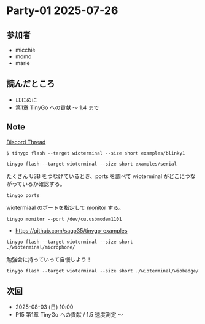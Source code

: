 # Party-01 2025-07-26


## 参加者

- micchie
- momo
- marie

## 読んだところ
- はじめに
- 第1章 TinyGo への貢献 〜 1.4 まで

## Note

[Discord Thread](https://discord.com/channels/689414179752247409/1398459069429317672)

```
$ tinygo flash --target wioterminal --size short examples/blinky1
```

```
tinygo flash --target wioterminal --size short examples/serial
```

たくさん USB をつなげているとき、ports を調べて wioterminal がどこにつながっているか確認する。

```
tinygo ports 
```

wiotermiaal のポートを指定して monitor する。

```
tinygo monitor --port /dev/cu.usbmodem1101
```

- https://github.com/sago35/tinygo-examples

```
tinygo flash --target wioterminal --size short ./wioterminal/microphone/
```

勉強会に持っていって自慢しよう！

```
tinygo flash --target wioterminal --size short ./wioterminal/wiobadge/
```

## 次回

- 2025-08-03 (日) 10:00
- P15 第1章 TinyGo への貢献 / 1.5 速度測定 〜
